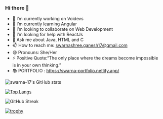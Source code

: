 ### Hi there 👋

- 🔭 I’m currently working on Voidevs
- 🌱 I’m currently learning Angular
- 👯 I’m looking to collaborate on Web Development
- 🤔 I’m looking for help with ReactJs
- 💬 Ask me about Java, HTML and C
- 📫 How to reach me: swarnashree.ganesh17@gmail.com
- 😄 Pronouns: She/Her
- ⚡ Positive Quote:“The only place where the dreams become impossible is in your own thinking.”
- 📚 PORTFOLIO : https://swarna-portfolio.netlify.app/

![swarna-17's GitHub stats](https://github-readme-stats.vercel.app/api?username=swarna-17&show_icons=true)


[![Top Langs](https://github-readme-stats.vercel.app/api/top-langs/?username=swarna-17&langs_count=10)](https://github.com/swarna-17/github-readme-stats)


![GitHub Streak](https://github-readme-streak-stats.herokuapp.com/?user=swarna-17&count_private=true&theme=midnight-purple)

[![trophy](https://github-profile-trophy.vercel.app/?username=swarna-17&theme=monokai&row=1&column=8)](https://github.com/ryo-ma/github-profile-trophy])


